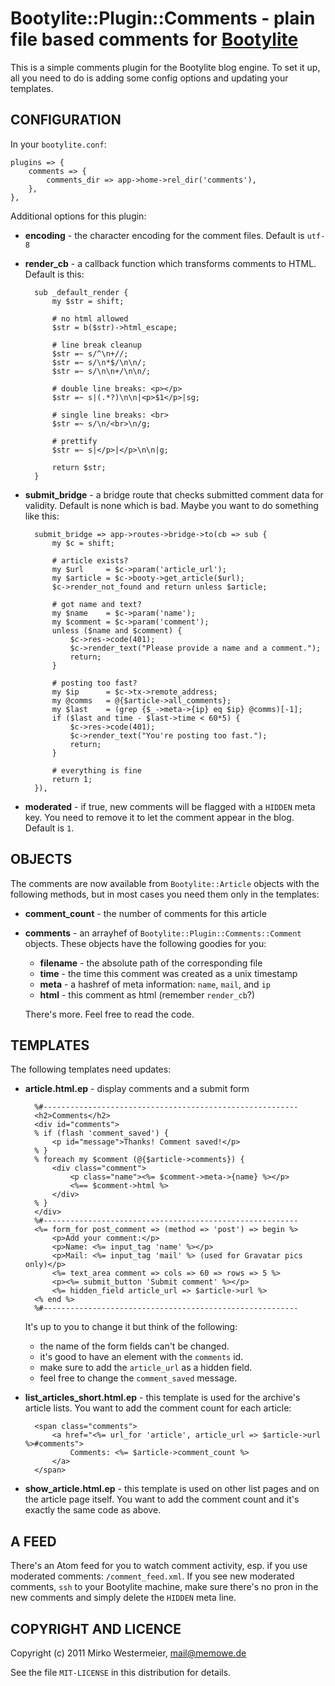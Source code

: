 Bootylite::Plugin::Comments - plain file based comments for [Bootylite][b]
==========================================================================

[b]: http://github.com/memowe/Bootylite

This is a simple comments plugin for the Bootylite blog engine. To set it
up, all you need to do is adding some config options and updating your
templates.

CONFIGURATION
-------------

In your `bootylite.conf`:

    plugins => {
        comments => {
            comments_dir => app->home->rel_dir('comments'),
        },
    },

Additional options for this plugin:

* **encoding** - the character encoding for the comment files.
    Default is `utf-8`
* **render_cb** - a callback function which transforms comments to HTML.
    Default is this:

        sub _default_render {
            my $str = shift;

            # no html allowed
            $str = b($str)->html_escape;

            # line break cleanup
            $str =~ s/^\n+//;
            $str =~ s/\n*$/\n\n/;
            $str =~ s/\n\n+/\n\n/;

            # double line breaks: <p></p>
            $str =~ s|(.*?)\n\n|<p>$1</p>|sg;

            # single line breaks: <br>
            $str =~ s/\n/<br>\n/g;

            # prettify
            $str =~ s|</p>|</p>\n\n|g;

            return $str;
        }
* **submit_bridge** - a bridge route that checks submitted comment data for
    validity. Default is none which is bad. Maybe you want to do something
    like this:

        submit_bridge => app->routes->bridge->to(cb => sub {
            my $c = shift;

            # article exists?
            my $url     = $c->param('article_url');
            my $article = $c->booty->get_article($url);
            $c->render_not_found and return unless $article;

            # got name and text?
            my $name    = $c->param('name');
            my $comment = $c->param('comment');
            unless ($name and $comment) {
                $c->res->code(401);
                $c->render_text("Please provide a name and a comment.");
                return;
            }

            # posting too fast?
            my $ip      = $c->tx->remote_address;
            my @comms   = @{$article->all_comments};
            my $last    = (grep {$_->meta->{ip} eq $ip} @comms)[-1];
            if ($last and time - $last->time < 60*5) {
                $c->res->code(401);
                $c->render_text("You're posting too fast.");
                return;
            }

            # everything is fine
            return 1;
        }),
* **moderated** - if true, new comments will be flagged with a `HIDDEN` meta
    key. You need to remove it to let the comment appear in the blog.
    Default is `1`.

OBJECTS
-------

The comments are now available from `Bootylite::Article` objects with the
following methods, but in most cases you need them only in the templates:

* **comment_count** - the number of comments for this article
* **comments** - an arrayhef of `Bootylite::Plugin::Comments::Comment`
    objects. These objects have the following goodies for you:
    - **filename** - the absolute path of the corresponding file
    - **time** - the time this comment was created as a unix timestamp
    - **meta** - a hashref of meta information: `name`, `mail`, and `ip`
    - **html** - this comment as html (remember `render_cb`?)

    There's more. Feel free to read the code.

TEMPLATES
---------

The following templates need updates:

* **article.html.ep** - display comments
    and a submit form

        %#---------------------------------------------------------
        <h2>Comments</h2>
        <div id="comments">
        % if (flash 'comment_saved') {
            <p id="message">Thanks! Comment saved!</p>
        % }
        % foreach my $comment (@{$article->comments}) {
            <div class="comment">
                <p class="name"><%= $comment->meta->{name} %></p>
                <%== $comment->html %>
            </div>
        % }
        </div>
        %#---------------------------------------------------------
        <%= form_for post_comment => (method => 'post') => begin %>
            <p>Add your comment:</p>
            <p>Name: <%= input_tag 'name' %></p>
            <p>Mail: <%= input_tag 'mail' %> (used for Gravatar pics only)</p>
            <%= text_area comment => cols => 60 => rows => 5 %>
            <p><%= submit_button 'Submit comment' %></p>
            <%= hidden_field article_url => $article->url %>
        <% end %>
        %#---------------------------------------------------------
    It's up to you to change it but think of the following:

    - the name of the form fields can't be changed.
    - it's good to have an element with the `comments` id.
    - make sure to add the `article_url` as a hidden field.
    - feel free to change the `comment_saved` message.

* **list_articles_short.html.ep** - this template is used for the archive's
    article lists. You want to add the comment count for each article:

        <span class="comments">
            <a href="<%= url_for 'article', article_url => $article->url %>#comments">
                Comments: <%= $article->comment_count %>
            </a>
        </span>

* **show_article.html.ep** - this template is used on other list pages and
    on the article page itself. You want to add the comment count and it's
    exactly the same code as above.

A FEED
------

There's an Atom feed for you to watch comment activity, esp. if you use
moderated comments: `/comment_feed.xml`. If you see new moderated comments,
`ssh` to your Bootylite machine, make sure there's no pron in the new
comments and simply delete the `HIDDEN` meta line.

COPYRIGHT AND LICENCE
---------------------

Copyright (c) 2011 Mirko Westermeier, mail@memowe.de

See the file `MIT-LICENSE` in this distribution for details.
